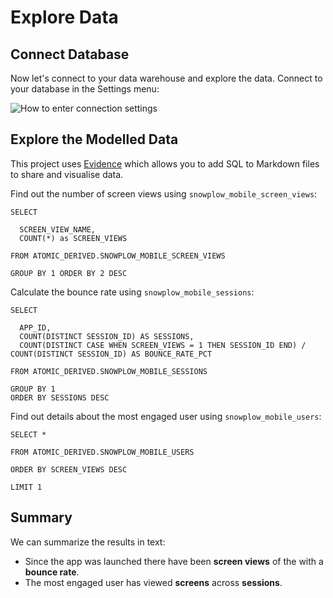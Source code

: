 <script>
  import Code from '$lib/Code.svelte';
  import Footer from '$lib/Footer.svelte';
</script>

<link rel="stylesheet" href="theme-custom.css">

# Explore Data

## Connect Database

Now let's connect to your data warehouse and explore the data. Connect to your database in the Settings menu:

![How to enter connection settings](/connect-snowflake.gif)

## Explore the Modelled Data

This project uses [Evidence](https://evidence.dev) which allows you to add SQL to Markdown files to share and visualise data.

Find out the number of screen views using `snowplow_mobile_screen_views`:

```views
SELECT

  SCREEN_VIEW_NAME,
  COUNT(*) as SCREEN_VIEWS

FROM ATOMIC_DERIVED.SNOWPLOW_MOBILE_SCREEN_VIEWS

GROUP BY 1 ORDER BY 2 DESC
```

Calculate the bounce rate using `snowplow_mobile_sessions`:

```bounce_rate
SELECT

  APP_ID,
  COUNT(DISTINCT SESSION_ID) AS SESSIONS,
  COUNT(DISTINCT CASE WHEN SCREEN_VIEWS = 1 THEN SESSION_ID END) / COUNT(DISTINCT SESSION_ID) AS BOUNCE_RATE_PCT

FROM ATOMIC_DERIVED.SNOWPLOW_MOBILE_SESSIONS

GROUP BY 1
ORDER BY SESSIONS DESC
```

Find out details about the most engaged user using `snowplow_mobile_users`:

```engagement
SELECT *

FROM ATOMIC_DERIVED.SNOWPLOW_MOBILE_USERS

ORDER BY SCREEN_VIEWS DESC

LIMIT 1
```

## Summary
We can summarize the results in text:

- Since the app was launched there have been **<Value data={views} column=screen_views/> screen views** of the **<Value data={views} column=screen_view_name/>** with a **<Value data={bounce_rate} column=bounce_rate_pct/> bounce rate**. 
- The most engaged user has viewed **<Value data={engagement} column=screen_views/> screens** across **<Value data={engagement} column=sessions/> sessions**.



<Footer prev="1._import_and_model_data" next="3._visualisation"/>